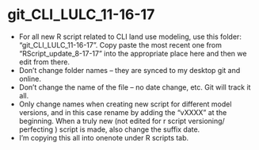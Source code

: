# git_CLI_LULC_11-16-17

- For all new R script related to CLI land use modeling, use this folder: “git_CLI_LULC_11-16-17”. Copy paste the most recent one from “RScript_update_8-17-17” into the appropriate place here and then we edit from there. 
- Don’t change folder names – they are synced to my desktop git and online.
- Don’t change the name of the file – no date change, etc. Git will track it all.
- Only change names when creating new script for different model versions, and in this case rename by adding the “vXXXX” at the beginning. When a truly new (not edited for r script versioning/ perfecting ) script is made, also change the suffix date.
- I’m copying this all into onenote under R scripts tab.
